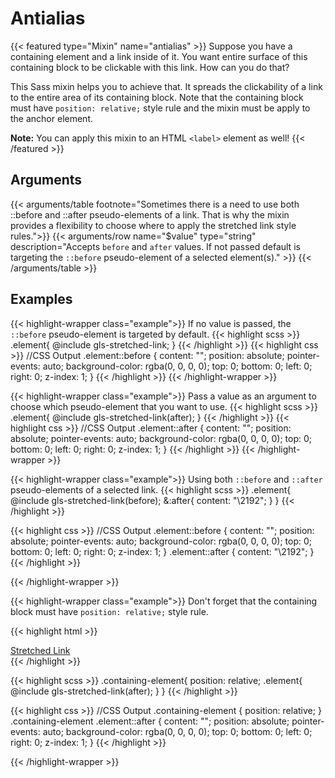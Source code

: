 # Antialias

{{< featured type="Mixin" name="antialias" >}}
Suppose you have a containing element and a link inside of it. You want entire surface of this containing block to be clickable with this link. How can you do that?

This Sass mixin helps you to achieve that. It spreads the clickability of a link to the entire area of its containing block. Note that the containing block must have `position: relative;` style rule and the mixin must be apply to the anchor element.

**Note:** You can apply this mixin to an HTML `<label>` element as well!
{{< /featured >}}

## Arguments

{{< arguments/table footnote="Sometimes there is a need to use both ::before and ::after pseudo-elements of a link. That is why the mixin provides a flexibility to choose where to apply the stretched link style rules.">}}
    {{< arguments/row name="$value" type="string" description="Accepts `before` and `after` values. If not passed default is targeting the `::before` pseudo-element of a selected element(s)." >}}
{{< /arguments/table >}}

## Examples

{{< highlight-wrapper class="example">}}
If no value is passed, the `::before` pseudo-element is targeted by default.
{{< highlight scss >}}
.element{
    @include gls-stretched-link;
}
{{< /highlight >}}
{{< highlight css >}}
//CSS Output
.element::before {
    content: "";
    position: absolute;
    pointer-events: auto;
    background-color: rgba(0, 0, 0, 0);
    top: 0;
    bottom: 0;
    left: 0;
    right: 0;
    z-index: 1;
}
{{< /highlight >}}
{{< /highlight-wrapper >}}

{{< highlight-wrapper class="example">}}
Pass a value as an argument to choose which pseudo-element that you want to use. 
{{< highlight scss >}}
.element{
    @include gls-stretched-link(after);
}
{{< /highlight >}}
{{< highlight css >}}
//CSS Output
.element::after {
    content: "";
    position: absolute;
    pointer-events: auto;
    background-color: rgba(0, 0, 0, 0);
    top: 0;
    bottom: 0;
    left: 0;
    right: 0;
    z-index: 1;
}
{{< /highlight >}}
{{< /highlight-wrapper >}}


{{< highlight-wrapper class="example">}}
Using both `::before` and `::after` pseudo-elements of a selected link.
{{< highlight scss >}}
.element{
    @include gls-stretched-link(before);
    &:after{
        content: "\2192";
    }
}
{{< /highlight >}}

{{< highlight css >}}
//CSS Output
.element::before {
    content: "";
    position: absolute;
    pointer-events: auto;
    background-color: rgba(0, 0, 0, 0);
    top: 0;
    bottom: 0;
    left: 0;
    right: 0;
    z-index: 1;
}
.element::after {
    content: "\2192";
}
{{< /highlight >}}

{{< /highlight-wrapper >}}

{{< highlight-wrapper class="example">}}
Don't forget that the containing block must have `position: relative;` style rule.

{{< highlight html >}}
<div class="containing-element">
    <a class="element" href="https://sample-site.com/">Stretched Link</a>
</div>
{{< /highlight >}}

{{< highlight scss >}}
.containing-element{
    position: relative;
    .element{
        @include gls-stretched-link(after);
    }
}
{{< /highlight >}}

{{< highlight css >}}
//CSS Output
.containing-element {
    position: relative;
}
.containing-element .element::after {
    content: "";
    position: absolute;
    pointer-events: auto;
    background-color: rgba(0, 0, 0, 0);
    top: 0;
    bottom: 0;
    left: 0;
    right: 0;
    z-index: 1;
}
{{< /highlight >}}

{{< /highlight-wrapper >}}